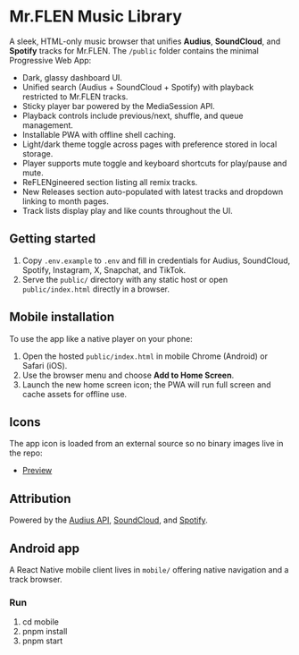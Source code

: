 # Mr.FLEN Music Library

A sleek, HTML-only music browser that unifies **Audius**, **SoundCloud**, and **Spotify** tracks for Mr.FLEN. The `/public` folder contains the minimal Progressive Web App:

- Dark, glassy dashboard UI.
- Unified search (Audius + SoundCloud + Spotify) with playback restricted to Mr.FLEN tracks.
- Sticky player bar powered by the MediaSession API.
- Playback controls include previous/next, shuffle, and queue management.
- Installable PWA with offline shell caching.
- Light/dark theme toggle across pages with preference stored in local storage.
- Player supports mute toggle and keyboard shortcuts for play/pause and mute.
- ReFLENgineered section listing all remix tracks.
- New Releases section auto-populated with latest tracks and dropdown linking to month pages.
- Track lists display play and like counts throughout the UI.

## Getting started

1. Copy `.env.example` to `.env` and fill in credentials for Audius, SoundCloud, Spotify, Instagram, X, Snapchat, and TikTok.
2. Serve the `public/` directory with any static host or open `public/index.html` directly in a browser.

## Mobile installation

To use the app like a native player on your phone:

1. Open the hosted `public/index.html` in mobile Chrome (Android) or Safari (iOS).
2. Use the browser menu and choose **Add to Home Screen**.
3. Launch the new home screen icon; the PWA will run full screen and cache assets for offline use.

## Icons

The app icon is loaded from an external source so no binary images live in the repo:

- [Preview](https://encrypted-tbn0.gstatic.com/images?q=tbn:ANd9GcTaF4gcqMi2_jDFJv-rNCvSR7LdGeumndQkew&s)

## Attribution

Powered by the [Audius API](https://audius.org/), [SoundCloud](https://soundcloud.com/), and [Spotify](https://spotify.com/).

## Android app

A React Native mobile client lives in `mobile/` offering native navigation and a track browser.

### Run
1. cd mobile
2. pnpm install
3. pnpm start
